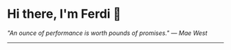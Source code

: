 <h1>Hi there, I'm Ferdi 👋</h1>

<p><em>
  "An ounce of performance is worth pounds of promises." — Mae West
</em></p>

---
